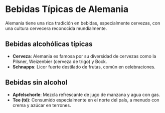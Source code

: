 # Bebidas Típicas de Alemania

Alemania tiene una rica tradición en bebidas, especialmente cervezas, con una cultura cervecera reconocida mundialmente.

## Bebidas alcohólicas típicas

- **Cerveza**: Alemania es famosa por su diversidad de cervezas como la Pilsner, Weizenbier (cerveza de trigo) y Bock.
- **Schnapps**: Licor fuerte destilado de frutas, común en celebraciones.

## Bebidas sin alcohol

- **Apfelschorle**: Mezcla refrescante de jugo de manzana y agua con gas.
- **Tee (té)**: Consumido especialmente en el norte del país, a menudo con crema y azúcar en terrones.
